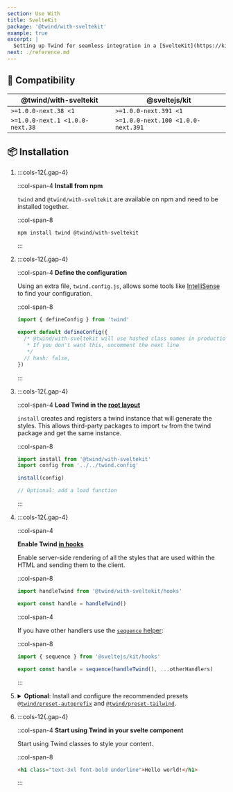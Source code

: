 ```yaml
---
section: Use With
title: SvelteKit
package: '@twind/with-sveltekit'
example: true
excerpt: |
  Setting up Twind for seamless integration in a [SvelteKit](https://kit.svelte.dev) project.
next: ./reference.md
---
```


## 🤝 Compatibility

| @twind/with-sveltekit           | @sveltejs/kit                      |
| ------------------------------- | ---------------------------------- |
| `>=1.0.0-next.38 <1`            | `>=1.0.0-next.391 <1`              |
| `>=1.0.0-next.1 <1.0.0-next.38` | `>=1.0.0-next.100 <1.0.0-next.391` |

## 📦 Installation

1. :::cols-12{.gap-4}

   ::col-span-4
   **Install from npm**

   `twind` and `@twind/with-sveltekit` are available on npm and need to be installed together.

   ::col-span-8

   ```sh
   npm install twind @twind/with-sveltekit
   ```

   :::

1. :::cols-12{.gap-4}

   ::col-span-4
   **Define the configuration**

   Using an extra file, `twind.config.js`, allows some tools like [IntelliSense](./installation) to find your configuration.

   ::col-span-8

   ```js title="twind.config.js"
   import { defineConfig } from 'twind'

   export default defineConfig({
     /* @twind/with-sveltekit will use hashed class names in production by default
      * If you don't want this, uncomment the next line
      */
     // hash: false,
   })
   ```

   :::

1. :::cols-12{.gap-4}

   ::col-span-4
   **Load Twind in the [root layout](https://kit.svelte.dev/docs/routing#layout-layout-js)**

   `install` creates and registers a twind instance that will generate the styles. This allows third-party packages to import `tw` from the twind package and get the same instance.

   ::col-span-8

   ```js title="src/routes/+layout.js"
   import install from '@twind/with-sveltekit'
   import config from '../../twind.config'

   install(config)

   // Optional: add a load function
   ```

   :::

1. :::cols-12{.gap-4}

   ::col-span-4

   **Enable Twind [in hooks](https://kit.svelte.dev/docs/hooks#server-hooks-handle)**

   Enable server-side rendering of all the styles that are used within the HTML and sending them to the client.

   ::col-span-8

   ```js title="src/hooks.server.js"
   import handleTwind from '@twind/with-sveltekit/hooks'

   export const handle = handleTwind()
   ```

   ::col-span-4

   If you have other handlers use the [`sequence` helper](https://kit.svelte.dev/docs/modules#sveltejs-kit-hooks):

   ::col-span-8

   ```js
   import { sequence } from '@sveltejs/kit/hooks'

   export const handle = sequence(handleTwind(), ...otherHandlers)
   ```

   :::

1. <details>
   <summary><strong>Optional</strong>: Install and configure the recommended presets <a href="./preset-autoprefix"><code>@twind/preset-autoprefix</code></a> and <a href="./preset-tailwind"><code>@twind/preset-tailwind</code></a>.</summary>

   :::cols-12{.gap-4}

   ::col-span-4
   **Install the presets**

   All presets are [available on npm](https://www.npmjs.com/search?q=keywords:twind-preset).

   ::col-span-8

   ```sh
   npm install @twind/preset-autoprefix @twind/preset-tailwind
   ```

   :::

   :::cols-12{.gap-4}

   ::col-span-4
   **Configure the presets**

   Each preset must be added to the `presets` array in the configuration.

   ::col-span-8

   ```js title="twind.config.js" [2-3,6]
   import { defineConfig } from 'twind'
   import presetAutoprefix from '@twind/preset-autoprefix'
   import presetTailwind from '@twind/preset-tailwind'

   export default defineConfig({
     presets: [presetAutoprefix(), presetTailwind()],
   })
   ```

   :::

   </details>

1. :::cols-12{.gap-4}

   ::col-span-4
   **Start using Twind in your svelte component**

   Start using Twind classes to style your content.

   ::col-span-8

   ```html
   <h1 class="text-3xl font-bold underline">Hello world!</h1>
   ```

   :::
